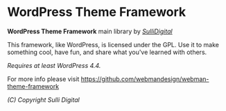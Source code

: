 # WordPress Theme Framework

**WordPress Theme Framework** main library by [*SulliDigital*](http://www.sullidigital.com)

This framework, like WordPress, is licensed under the GPL.
Use it to make something cool, have fun, and share what you've learned with others.

*Requires at least WordPress 4.4.*

For more info please visit https://github.com/webmandesign/webman-theme-framework

*(C) Copyright Sulli Digital*
